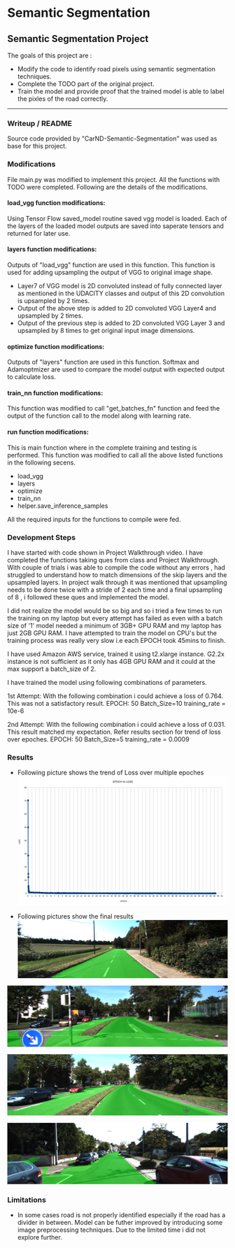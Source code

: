 # Semantic Segmentation 

## **Semantic Segmentation Project**

The goals of this project are :
* Modify the code to identify road pixels using semantic segmentation techniques. 
* Complete the TODO part of the original project. 
* Train the model and provide proof that the trained model is able to label the pixles of the road correctly. 

[//]: # (Image References)

[image1]: ./output/EPOCHVsLOSS.png "EpochVsLoss"
[image2]: ./output/um_000081.png "Output Image 1"
[image3]: ./output/umm_000007.png "Output Image 2"
[image4]: ./output/umm_000008.png "Output Image 3"
[image5]: ./output/uu_000024.png "Output Image 4"


---
### Writeup / README
Source code provided by "CarND-Semantic-Segmentation" was used as base for this project. 

### Modifications
File main.py was modified to implement this project. All the functions with TODO were completed. Following are the details of the modifications. 

#### load_vgg function modifications: 
Using Tensor Flow saved_model routine saved vgg model is loaded. Each of the layers of the loaded model outputs are saved into saperate tensors and returned for later use. 

#### layers function modifications:
Outputs of "load_vgg" function are used in this function. This function is used for adding upsampling the output of VGG to original image shape.
- Layer7 of VGG model is  2D convoluted instead of fully connected layer as mentioned in the UDACITY classes and output of this 2D convolution is upsampled by 2 times. 
- Output of the above step is added to 2D convoluted VGG Layer4 and upsampled by 2 times.
- Output of the previous step is added to 2D convoluted VGG Layer 3 and upsampled by 8 times to get original input image dimensions.

#### optimize function modifications:
Outputs of "layers" function are used in this function. Softmax and Adamoptmizer are used to compare the model output with expected output to calculate loss. 

#### train_nn function modifications:
This function was modified to call "get_batches_fn" function and feed the output of the function call to the model along with learning rate. 

#### run function modifications: 
This is main function where in the complete training and testing is performed. This function was modified to call all the above listed functions in the following secens. 
- load_vgg
- layers
- optimize
- train_nn 
- helper.save_inference_samples

All the required inputs for the functions to compile were fed. 

### Development Steps 
I have started with code shown in Project Walkthrough video. I have completed the functions taking ques from class and Project Walkthrough. With couple of trials i was able to compile the code without any errors , had struggled to understand how to match dimensions of the skip layers and the upsampled layers. In project walk through it was mentioned that upsampling needs to be done twice with a stride of 2 each time and a final upsampling of 8 , i followed these ques and implemented the model. 

I did not realize the model would be so big and so i tried a few times to run the training on my laptop but every attempt has failed as even with a batch size of '1' model needed a minimum of 3GB+ GPU RAM and my laptop has just 2GB GPU RAM. I have attempted to train the model on CPU's but the training process was really very slow i.e each EPOCH took 45mins to finish. 

I have used Amazon AWS service, trained it using t2.xlarge instance. G2.2x instance is not sufficient as it only has 4GB GPU RAM and it could at the max support a batch_size of 2. 

I have trained the model using following combinations of parameters. 

1st Attempt: With the following combination i could achieve a loss of 0.764. This was not a satisfactory result. 
  EPOCH: 50
  Batch_Size=10
  training_rate = 10e-6

2nd Attempt: With the following combination i could achieve a loss of 0.031. This result matched my expectation. Refer results section for trend of loss over epoches.
  EPOCH: 50
  Batch_Size=5
  training_rate = 0.0009

### Results
- Following picture shows the trend of Loss over multiple epoches
![alt text][image1]

- Following pictures show the final results
![alt text][image2]

![alt text][image3]

![alt text][image4]

![alt text][image5]

### Limitations
- In some cases road is not properly identified especially if the road has a divider in between. Model can be futher improved by introducing some image preprocessing techniques. Due to the limited time i did not explore further. 
